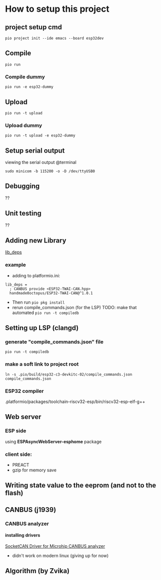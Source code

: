 # How to setup this project 

## project setup cmd
`pio project init --ide emacs --board esp32dev`

## Compile
`pio run`
### Compile dummy
`pio run -e esp32-dummy`

## Upload
`pio run -t upload`

### Upload dummy
`pio run -t upload -e esp32-dummy`

## Setup serial output
viewing the serial output @terminal
```
sudo minicom -b 115200 -o -D /dev/ttyUSB0
```

## Debugging
??

## Unit testing
??

## Adding new Library
[lib_deps](https://docs.platformio.org/en/latest/projectconf/sections/env/options/library/lib_deps.html#projectconf-lib-deps)
### example
- adding to platformio.ini:
```
lib_deps =
  ; CANBUS provide <ESP32-TWAI-CAN.hpp>
  handmade0octopus/ESP32-TWAI-CAN@^1.0.1
```
- Then run 
`pio pkg install`
- rerun compile_commands.json (for the LSP) TODO: make that automated
`pio run -t compiledb`

## Setting up LSP (clangd)

### generate "compile_commands.json" file
`pio run -t compiledb`
### make a soft link to project root
`ln -s .pio/build/esp32-c3-devkitc-02/compile_commands.json compile_commands.json`
### ESP32 compiler 
.platformio/packages/toolchain-riscv32-esp/bin/riscv32-esp-elf-g++


## Web server

### ESP side
using **ESPAsyncWebServer-esphome** package

### client side:
- PREACT
- gzip for memory save 

## Writing state value to the eeprom (and not to the flash)

## CANBUS (j1939)

### CANBUS analyzer 

#### installing drivers

[SocketCAN Driver for Microhip CANBUS analyzer](https://github.com/rkollataj/mcba_usb)
- didn't work on modern linux (giving up for now)


## Algorithm (by Zvika)


